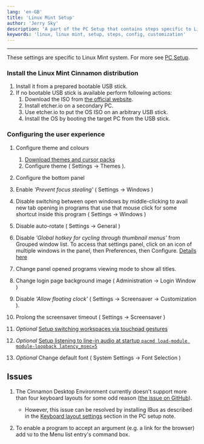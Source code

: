 ```yaml
---
lang: 'en-GB'
title: 'Linux Mint Setup'
author: 'Jerry Sky'
description: 'A part of the PC Setup that contains steps specific to Linux Mint.'
keywords: 'linux, linux mint, setup, steps, config, customization'
---
```


---

These settings are specific to Linux Mint system. For more see [PC Setup](pc-setup.md).

### Install the Linux Mint Cinnamon distribution

1. Install it from a prepared bootable USB stick.
2. If no bootable USB stick is available perform following actions:
   1. Download the ISO from [the official website](https://linuxmint.com/download.php).
   2. Install etcher.io on a secondary PC.
   3. Use etcher.io to put the OS ISO on an arbitrary USB stick.
   4. Install the OS by booting the target PC from the USB stick.

### Configuring the user experience

1. Configure theme and colours
   1. [Download themes and cursor packs](pc-setup.md#configuring-the-user-experience)
   2. Configure theme ( Settings $\to$ Themes ).

2. Configure the bottom panel

3. Enable *'Prevent focus stealing'* ( Settings $\to$ Windows )

4. Disable switching between open windows by middle-clicking to avail new tab opening in programs that use that mouse click for some shortcut inside this program ( Settings $\to$ Windows )

5. Disable auto-rotate ( Settings $\to$ General )

6.  Disable *'Global hotkey for cycling through thumbnail menus'* from Grouped window list. To access that settings panel, click on an icon of multiple windows in the panel, then Preferences, then Configure. [Details here](https://forums.linuxmint.com/viewtopic.php?t=291898)

7. Change panel opened programs viewing mode to show all titles.

8. Change login page background image ( Administration $\to$ Login Window )

9. Disable *'Allow floating clock'* ( Settings $\to$ Screensaver $\to$ Customization ).

10. Prolong the screensaver timeout ( Settings $\to$ Screensaver )

11. *Optional* [Setup switching workspaces via touchpad gestures](https://github.com/Hikari9/comfortable-swipe)

    <!-- spellchecker: disable-next-line -->
12. *Optional* [Setup listening to line-in audio at startup `pacmd load-module module-loopback latency_msec=5`](https://unix.stackexchange.com/questions/263274/pipe-mix-line-in-to-output-in-pulseaudio)

13. *Optional* Change default font ( System Settings $\to$ Font Selection )

## Issues

1. The Cinnamon Desktop Environment currently doesn't support more than four keyboard layouts for some odd reason ([the issue on GitHub](https://github.com/linuxmint/cinnamon/issues/3212#issuecomment-337725452)).
   - However, this issue can be resolved by installing IBus as described in the [Keyboard layout settings](pc-setup.md#keyboard-layout-settings) section in the PC setup note.

2. To enable a program to accept an argument (e.g. a link for the browser) add `%U` to the Menu list entry's command box.
